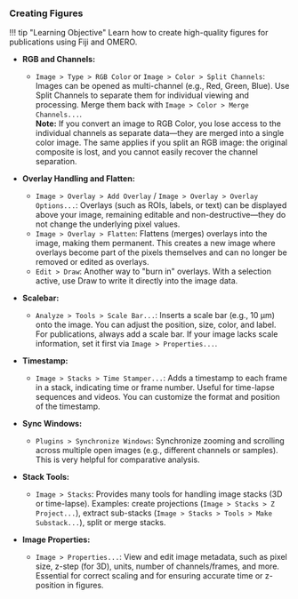 ### Creating Figures
!!! tip "Learning Objective"
    Learn how to create high-quality figures for publications using Fiji and OMERO.

* **RGB and Channels:**
    * `Image > Type > RGB Color` or `Image > Color > Split Channels`: Images can be opened as multi-channel (e.g., Red, Green, Blue). Use Split Channels to separate them for individual viewing and processing. Merge them back with `Image > Color > Merge Channels...`.  
    **Note:** If you convert an image to RGB Color, you lose access to the individual channels as separate data—they are merged into a single color image. The same applies if you split an RGB image: the original composite is lost, and you cannot easily recover the channel separation.
	
* **Overlay Handling and Flatten:**
    * `Image > Overlay > Add Overlay` / `Image > Overlay > Overlay Options...`: Overlays (such as ROIs, labels, or text) can be displayed above your image, remaining editable and non-destructive—they do not change the underlying pixel values.
    * `Image > Overlay > Flatten`: Flattens (merges) overlays into the image, making them permanent. This creates a new image where overlays become part of the pixels themselves and can no longer be removed or edited as overlays.
    * `Edit > Draw`: Another way to "burn in" overlays. With a selection active, use Draw to write it directly into the image data.

* **Scalebar:**
    * `Analyze > Tools > Scale Bar...`: Inserts a scale bar (e.g., 10 µm) onto the image. You can adjust the position, size, color, and label. For publications, always add a scale bar. If your image lacks scale information, set it first via `Image > Properties...`.

* **Timestamp:**
    * `Image > Stacks > Time Stamper...`: Adds a timestamp to each frame in a stack, indicating time or frame number. Useful for time-lapse sequences and videos. You can customize the format and position of the timestamp.

* **Sync Windows:**
    * `Plugins > Synchronize Windows`: Synchronize zooming and scrolling across multiple open images (e.g., different channels or samples). This is very helpful for comparative analysis.

* **Stack Tools:**
    * `Image > Stacks`: Provides many tools for handling image stacks (3D or time-lapse). Examples: create projections (`Image > Stacks > Z Project...`), extract sub-stacks (`Image > Stacks > Tools > Make Substack...`), split or merge stacks.

* **Image Properties:**
    * `Image > Properties...`: View and edit image metadata, such as pixel size, z-step (for 3D), units, number of channels/frames, and more. Essential for correct scaling and for ensuring accurate time or z-position in figures.
